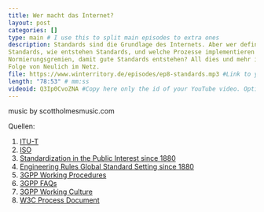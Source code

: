 ```yaml
---
title: Wer macht das Internet?
layout: post
categories: []
type: main # I use this to split main episodes to extra ones
description: Standards sind die Grundlage des Internets. Aber wer definiert diese
Standards, wie entstehen Standards, und welche Prozesse implementieren
Normierungsgremien, damit gute Standards entstehen? All dies und mehr in dieser
Folge von Neulich im Netz.
file: https://www.winterritory.de/episodes/ep8-standards.mp3 #Link to your .mp3 file
length: "78:53" # mm:ss
videoid: Q3Ip0CvoZNA #Copy here only the id of your YouTube video. Optional 
---
```

music by scottholmesmusic.com

Quellen:

1. [ITU-T](https://en.wikipedia.org/wiki/ITU-T)
2. [ISO](hhttps://en.wikipedia.org/wiki/International_Organization_for_Standardization) 
3. [Standardization in the Public Interest since 1880](https://datatracker.ietf.org/meeting/110/materials/slides-110-hrpc-standardization-in-the-public-interest-since-1880-01)
4. [Engineering Rules Global Standard Setting since 1880](https://jhupbooks.press.jhu.edu/title/engineering-rules)
5. [3GPP Working Procedures](https://www.3gpp.org/ftp/Information/Working_Procedures/3GPP_WP.htm)
6. [3GPP FAQs](https://www.3gpp.org/contact/3gpp-faqs)
7. [3GPP Working Culture](https://www.3gpp.org/wiki/index.php?title=Working%20Culture)
8. [W3C Process Document](https://www.w3.org/2020/Process-20200915/)

